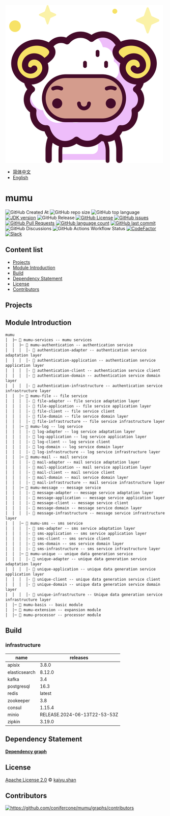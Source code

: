 ![mumu](./logo.svg)

- [简体中文](README.zh_CN.md)
- [English](README.md)

# mumu

![GitHub Created At](https://img.shields.io/github/created-at/conifercone/mumu)
![GitHub repo size](https://img.shields.io/github/repo-size/conifercone/mumu)
![GitHub top language](https://img.shields.io/github/languages/top/conifercone/mumu)
[![JDK version](https://img.shields.io/badge/JDK-21+-green.svg)](https://www.oracle.com/java/technologies/javase/jdk21-archive-downloads.html)
![GitHub Release](https://img.shields.io/github/v/release/conifercone/mumu)
[![GitHub License](https://img.shields.io/github/license/conifercone/mumu)](https://github.com/conifercone/mumu)
[![GitHub issues](https://img.shields.io/github/issues/conifercone/mumu)](https://github.com/conifercone/mumu/issues)
[![GitHub Pull Requests](https://img.shields.io/github/issues-pr/conifercone/mumu)](https://github.com/conifercone/mumu/pulls)
[![GitHub language count](https://img.shields.io/github/languages/count/conifercone/mumu)](https://github.com/conifercone/mumu)
[![GitHub last commit](https://img.shields.io/github/last-commit/conifercone/mumu/develop)](https://github.com/conifercone/mumu)
![GitHub Discussions](https://img.shields.io/github/discussions/conifercone/mumu)
![GitHub Actions Workflow Status](https://img.shields.io/github/actions/workflow/status/conifercone/mumu/dependency-submission.yml)
[![CodeFactor](https://www.codefactor.io/repository/github/conifercone/mumu/badge/develop)](https://www.codefactor.io/repository/github/conifercone/mumu/overview/develop)
[![Slack](https://img.shields.io/badge/Slack-Join%20Our%20Community-green)](https://join.slack.com/t/mumu-community/shared_invite/zt-2ov97fcpj-bFJZmpXSp5YZWSU9zD7S5g)

## Content list

- [Projects](#Projects)
- [Module Introduction](#module-introduction)
- [Build](#Build)
- [Dependency Statement](#dependency-statement)
- [License](#license)
- [Contributors](#contributors)

## Projects

## Module Introduction

```text
mumu
│  ├─ 📂 mumu-services -- mumu services
│  │  ├─ 📂 mumu-authentication -- authentication service
│  │  │  │- 📂 authentication-adapter -- authentication service adaptation layer
│  │  │  │- 📂 authentication-application -- authentication service application layer
│  │  │  │- 📂 authentication-client -- authentication service client
│  │  │  │- 📂 authentication-domain -- authentication service domain layer
│  │  │  │- 📂 authentication-infrastructure -- authentication service infrastructure layer
│  │  │─ 📂 mumu-file -- file service
│  │  │  │- 📂 file-adapter -- file service adaptation layer
│  │  │  │- 📂 file-application -- file service application layer
│  │  │  │- 📂 file-client -- file service client
│  │  │  │- 📂 file-domain -- file service domain layer
│  │  │  │- 📂 file-infrastructure -- file service infrastructure layer
│  │  │─ 📂 mumu-log -- log service
│  │  │  │- 📂 log-adapter -- log service adaptation layer
│  │  │  │- 📂 log-application -- log service application layer
│  │  │  │- 📂 log-client -- log service client
│  │  │  │- 📂 log-domain -- log service domain layer
│  │  │  │- 📂 log-infrastructure -- log service infrastructure layer
│  │  │─ 📂 mumu-mail -- mail service
│  │  │  │- 📂 mail-adapter -- mail service adaptation layer
│  │  │  │- 📂 mail-application -- mail service application layer
│  │  │  │- 📂 mail-client -- mail service client
│  │  │  │- 📂 mail-domain -- mail service domain layer
│  │  │  │- 📂 mail-infrastructure -- mail service infrastructure layer
│  │  │─ 📂 mumu-message -- message service
│  │  │  │- 📂 message-adapter -- message service adaptation layer
│  │  │  │- 📂 message-application -- message service application layer
│  │  │  │- 📂 message-client -- message service client
│  │  │  │- 📂 message-domain -- message service domain layer
│  │  │  │- 📂 message-infrastructure -- message service infrastructure layer
│  │  │─ 📂 mumu-sms -- sms service
│  │  │  │- 📂 sms-adapter -- sms service adaptation layer
│  │  │  │- 📂 sms-application -- sms service application layer
│  │  │  │- 📂 sms-client -- sms service client
│  │  │  │- 📂 sms-domain -- sms service domain layer
│  │  │  │- 📂 sms-infrastructure -- sms service infrastructure layer
│  │  │─ 📂 mumu-unique -- unique data generation service
│  │  │  │- 📂 unique-adapter -- unique data generation service adaptation layer
│  │  │  │- 📂 unique-application -- unique data generation service application layer
│  │  │  │- 📂 unique-client -- unique data generation service client
│  │  │  │- 📂 unique-domain -- unique data generation service domain layer
│  │  │  │- 📂 unique-infrastructure -- Unique data generation service infrastructure layer
│  │─ 📂 mumu-basis -- basic module
│  │─ 📂 mumu-extension -- expansion module
│  │─ 📂 mumu-processor -- processor module
```

## Build

### infrastructure

| name          | releases                     |
|---------------|------------------------------|
| apisix        | 3.8.0                        |
| elasticsearch | 8.12.0                       |
| kafka         | 3.4                          |
| postgresql    | 16.3                         |
| redis         | latest                       |
| zookeeper     | 3.8                          |
| consul        | 1.15.4                       |
| minio         | RELEASE.2024-06-13T22-53-53Z |
| zipkin        | 3.19.0                       |

## Dependency Statement

[**Dependency graph**](https://github.com/conifercone/mumu/network/dependencies)

## License

[Apache License 2.0](LICENSE) © <a href="mailto:kaiyu.shan@outlook.com">kaiyu.shan</a>

## Contributors

<a href="https://github.com/conifercone/mumu/graphs/contributors">
  <img src="https://contrib.rocks/image?repo=conifercone/mumu"  alt="https://github.com/conifercone/mumu/graphs/contributors"/>
</a>
